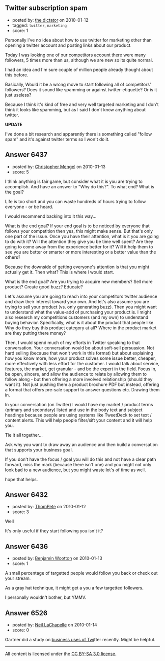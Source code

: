 ## Twitter subscription spam

- posted by: [the dictator](https://stackexchange.com/users/-1/473-the-dictator) on 2010-01-12
- tagged: `twitter`, `marketing`
- score: 1

Personally I've no idea about how to use twitter for marketing other than opening a twitter account and posting links about our product.

Today I was looking one of our competitors account there were many followers, 5 times more than us, although we are new so its quite normal.

I had an idea and I'm sure couple of million people already thought about this before. 

Basically, Would it be a wrong move to start following all of competitors' followers? Does it sound like spamming or against twitter-etiquette? Or is it just useless? 

Because I think it's kind of free and very well targeted marketing and I don't think it looks like spamming, but as I said I don't know anything about twitter.


**UPDATE**

I've done a bit research and apparently there is something called "follow spam" and it's against twitter terms so I won't do it.


## Answer 6437

- posted by: [Christopher Mengel](https://stackexchange.com/users/-1/2200-christopher-mengel) on 2010-01-13
- score: 5

I think anything is fair game, but consider what it is you are trying to accomplish. And have an answer to "Why do this?". To what end? What is the goal?

Life is too short and you can waste hundreds of hours trying to follow everyone - or be heard.

I would recommend backing into it this way...

What is the end goal? If your end goal is to be noticed by everyone that follows your competition then yes, this might make sense. But that's only one part of the issue. Once you have their attention, what is it you are going to do with it? Will the attention they give you be time well spent? Are they going to come away from the experience better for it? Will it help them to see you are better or smarter or more interesting or a better value than the others? 

Because the downside of getting everyone's attention is that you might actually get it. Then what? This is where I would start.

What is the end goal? Are you trying to acquire new members? Sell more product? Create good buzz? Educate? 

Let's assume you are going to reach into your competitors twitter audience and draw their interest toward your own. And let's also assume you are trying to sell your product (vs. only generating buzz). Then you might want to understand what the value-add of purchasing your product is. I might also research my competitions customers (and my own) to understand buying behavior. Specifically, what is it about the product that people like. Why do they buy this product category at all? Where in the product market are they putting there money? 

Then, I would spend much of my efforts in Twitter speaking to that conversation. Your conversation would be about soft-sell persuasion. Not hard selling (because that won't work in this format) but about explaining how you know more, how your product solves some issue better, cheaper, more effectively with less effort for the customer. I would talk about service, features, the market, get granular - and be the expert in the field. Focus in, be open, sincere, and allow the audience to relate by allowing them to follow along - but then offering a more involved relationship (should they want it). Not just pushing them a product brochure PDF but instead, offering a format that offers pre-sale support to answer questions etc. Drawing them in. 

In your conversation (on Twitter) I would have my market / product terms (primary and secondary) listed and use in the body text and subject headings because people are using systems like TweetDeck to set text / content alerts. This will help people filter/sift your content and it will help you.

Tie it all together...

Ask why you want to draw away an audience and then build a conversation that supports your business goal. 

If you don't have the focus / goal you will do this and not have a clear path forward, miss the mark (because there isn't one) and you might not only look bad to a new audience, but you might waste lot's of time as well.

hope that helps.
 


## Answer 6432

- posted by: [ThomPete](https://stackexchange.com/users/-1/1186-thompete) on 2010-01-12
- score: 3

Well

It's only useful if they start following you isn't it?




## Answer 6436

- posted by: [Benjamin Wootton](https://stackexchange.com/users/-1/2094-benjamin-wootton) on 2010-01-13
- score: 1

A small percentage of targetted people would follow you back or check out your stream.

As a gray hat technique, it might get a you a few targetted followers.  

I personally wouldn't bother, but YMMV.


## Answer 6526

- posted by: [Neil LaChapelle](https://stackexchange.com/users/-1/2140-neil-lachapelle) on 2010-01-14
- score: 0

<p>Gartner did a study on <a href="http://www.gartner.com/it/page.jsp?id=920813" rel="nofollow">business uses of Twi</a>tter recently.  Might be helpful.</p>




---

All content is licensed under the [CC BY-SA 3.0 license](https://creativecommons.org/licenses/by-sa/3.0/).
